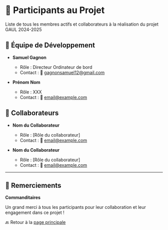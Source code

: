 # 👤 **Participants au Projet**

Liste de tous les membres actifs et collaborateurs à la réalisation du projet GAUL 2024-2025

## 👥 **Équipe de Développement**

- **Samuel Gagnon**
  - Rôle : Directeur Ordinateur de bord
  - Contact : 📧 [gagnonsamuel12@gmail.com](gagnonsamuel12@gmail.com)

- **Prénom Nom**
  - Rôle : XXX
  - Contact : 📧 [email@example.com](email@example.com)

## 🤝 **Collaborateurs**

- **Nom du Collaborateur**
  - Rôle : [Rôle du collaborateur]
  - Contact : 📧 [email@example.com](mailto:email@example.com)

- **Nom du Collaborateur**
  - Rôle : [Rôle du collaborateur]
  - Contact : 📧 [email@example.com](mailto:email@example.com)

---

## 🙏 **Remerciements**

**Commanditaires**

Un grand merci à tous les participants pour leur collaboration et leur engagement dans ce projet !

🔙 Retour à la [page principale](../README.md)
